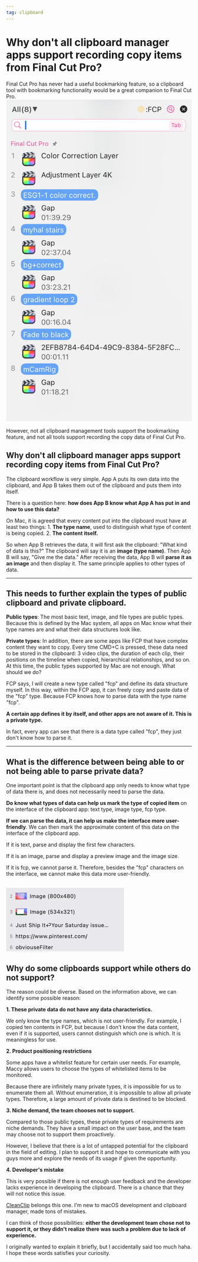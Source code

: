 ```yaml
---
tag: clipboard
---
```

# Why don't all clipboard manager apps support recording copy items from Final Cut Pro?

Final Cut Pro has never had a useful bookmarking feature, so a clipboard tool with bookmarking functionality would be a great companion to Final Cut Pro.
![Final Cur Pro cooperate with free clipboard manager CleanClip](./cooperate-with-final-cut-pro.png)


However, not all clipboard management tools support the bookmarking feature, and not all tools support recording the copy data of Final Cut Pro.

## Why don't all clipboard manager apps support recording copy items from Final Cut Pro?

The clipboard workflow is very simple. App A puts its own data into the clipboard, and App B takes them out of the clipboard and puts them into itself.

There is a question here: **how does App B know what App A has put in and how to use this data?**

On Mac, it is agreed that every content put into the clipboard must have at least two things: 1. **The type name**, used to distinguish what type of content is being copied. 2. **The content itself.**

So when App B retrieves the data, it will first ask the clipboard: "What kind of data is this?" The clipboard will say it is an **image (type name)**. Then App B will say, "Give me the data." After receiving the data, App B will **parse it as an image** and then display it. The same principle applies to other types of data.



-------

## This needs to further explain the types of public clipboard and private clipboard.

**Public types**: The most basic text, image, and file types are public types. Because this is defined by the Mac system, all apps on Mac know what their type names are and what their data structures look like.

**Private types**: In addition, there are some apps like FCP that have complex content they want to copy. Every time CMD+C is pressed, these data need to be stored in the clipboard: 3 video clips, the duration of each clip, their positions on the timeline when copied, hierarchical relationships, and so on. At this time, the public types supported by Mac are not enough. What should we do?

FCP says, I will create a new type called "fcp" and define its data structure myself. In this way, within the FCP app, it can freely copy and paste data of the "fcp" type. Because FCP knows how to parse data with the type name "fcp".

**A certain app defines it by itself, and other apps are not aware of it. This is a private type.**

In fact, every app can see that there is a data type called "fcp", they just don't know how to parse it.

-------

## What is the difference between being able to or not being able to parse private data?

One important point is that the clipboard app only needs to know what type of data there is, and does not necessarily need to parse the data.

**Do know what types of data can help us mark the type of copied item** on the interface of the clipboard app: text type, image type, fcp type.

**If we can parse the data, it can help us make the interface more user-friendly**. We can then mark the approximate content of this data on the interface of the clipboard app.

If it is text, parse and display the first few characters.

If it is an image, parse and display a preview image and the image size.

If it is fcp, we cannot parse it. Therefore, besides the "fcp" characters on the interface, we cannot make this data more user-friendly.

![cleanclip clipboard records](./clipboard-records.png)
-----

## Why do some clipboards support while others do not support?



The reason could be diverse. Based on the information above, we can identify some possible reason:

**1. These private data do not have any data characteristics.**

We only know the type names, which is not user-friendly. For example, I copied ten contents in FCP, but because I don't know the data content, even if it is supported, users cannot distinguish which one is which. It is meaningless for use.



**2. Product positioning restrictions**

Some apps have a whitelist feature for certain user needs. For example, Maccy allows users to choose the types of whitelisted items to be monitored.

Because there are infinitely many private types, it is impossible for us to enumerate them all. Without enumeration, it is impossible to allow all private types. Therefore, a large amount of private data is destined to be blocked.



**3. Niche demand, the team chooses not to support.**

Compared to those public types, these private types of requirements are niche demands. They have a small impact on the user base, and the team may choose not to support them proactively.

However, I believe that there is a lot of untapped potential for the clipboard in the field of editing. I plan to support it and hope to communicate with you guys more and explore the needs of its usage if given the opportunity.



**4. Developer's mistake**

This is very possible if there is not enough user feedback and the developer lacks experience in developing the clipboard. There is a chance that they will not notice this issue.

[CleanClip](https://cleanclip.cc) belongs this one. I'm new to macOS development and clipboard manager, made tons of mistakes.



I can think of those possibilities: **either the development team chose not to support it, or they didn't realize there was such a problem due to lack of experience.**

I originally wanted to explain it briefly, but I accidentally said too much haha. I hope these words satisfies your curiosity.